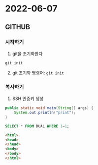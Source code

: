 # 2022-06-07
## GITHUB

### 시작하기
1. git을 초기화한다
```
git init
```
2. git 초기화 명령어: `git init`

### 복사하기
1. SSH 인증키 생성
```java
public static void main(String[] args) {
	System.out.println("print");
}
```
```sql
SELECT * FROM DUAL WHERE 1=1;
```
```html
<html>
<head>
</head>
<body>
</body>
</html>
```

